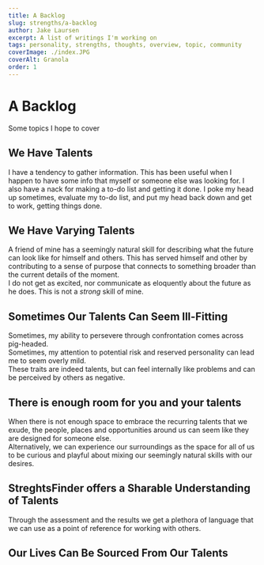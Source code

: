 ```yaml
---
title: A Backlog
slug: strengths/a-backlog
author: Jake Laursen
excerpt: A list of writings I'm working on
tags: personality, strengths, thoughts, overview, topic, community
coverImage: ./index.JPG
coverAlt: Granola
order: 1
---
```


# A Backlog

Some topics I hope to cover

## We Have Talents

I have a tendency to gather information. This has been useful when I happen to have some info that myself or someone else was looking for.
I also have a nack for making a to-do list and getting it done. I poke my head up sometimes, evaluate my to-do list, and put my head back down and get to work, getting things done.

## We Have Varying Talents
A friend of mine has a seemingly natural skill for describing what the future can look like for himself and others. This has served himself and other by contributing to a sense of purpose that connects to something broader than the current details of the moment.  
I do not get as excited, nor communicate as eloquently about the future as he does. This is not a _strong_ skill of mine.

## Sometimes Our Talents Can Seem Ill-Fitting

Sometimes, my ability to persevere through confrontation comes across pig-headed.  
Sometimes, my attention to potential risk and reserved personality can lead me to seem overly mild.  
These traits are indeed talents, but can feel internally like problems and can be perceived by others as negative.

## There is enough room for you and your talents

When there is not enough space to embrace the recurring talents that we exude, the people, places and opportunities around us can seem like they are designed for someone else.  
Alternatively, we can experience our surroundings as the space for all of us to be curious and playful about mixing our seemingly natural skills with our desires.

## StreghtsFinder offers a Sharable Understanding of Talents

Through the assessment and the results we get a plethora of language that we can use as a point of reference for working with others.

## Our Lives Can Be Sourced From Our Talents
